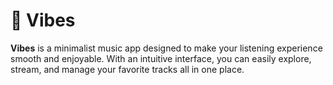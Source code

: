 # 🎵 Vibes

**Vibes** is a minimalist music app designed to make your listening experience smooth and enjoyable. With an intuitive interface, you can easily explore, stream, and manage your favorite tracks all in one place.

